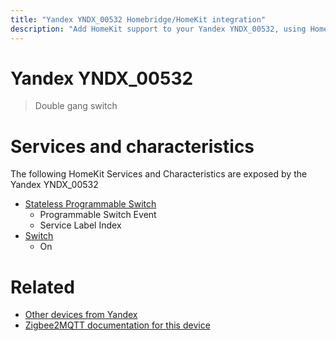 ```yaml
---
title: "Yandex YNDX_00532 Homebridge/HomeKit integration"
description: "Add HomeKit support to your Yandex YNDX_00532, using Homebridge, Zigbee2MQTT and homebridge-z2m."
---
```

<!---
This file has been GENERATED using src/docgen/docgen.ts
DO NOT EDIT THIS FILE MANUALLY!
-->
# Yandex YNDX_00532
> Double gang switch


# Services and characteristics
The following HomeKit Services and Characteristics are exposed by
the Yandex YNDX_00532

* [Stateless Programmable Switch](../../action.md)
  * Programmable Switch Event
  * Service Label Index
* [Switch](../../switch.md)
  * On


# Related
* [Other devices from Yandex](../index.md#yandex)
* [Zigbee2MQTT documentation for this device](https://www.zigbee2mqtt.io/devices/YNDX_00532.html)